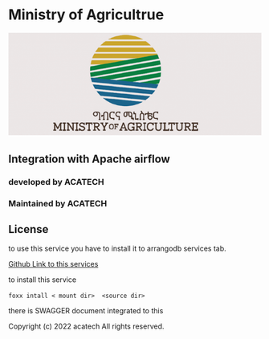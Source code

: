 # Ministry of Agricultrue
![Ministry of Agriculture](https://github.com/acatech-ethio/integration-foxx/blob/main/public/moa%20logo.png)


## Integration with Apache airflow

### developed by ACATECH
### Maintained by ACATECH
## License

to use this service you have to install it to arrangodb services tab.

[Github Link to this services](https://github.com/acatech-ethio/integration-foxx)

to install this service

`foxx intall < mount dir>  <source dir> `

there is SWAGGER document integrated to this

Copyright (c) 2022 acatech All rights reserved.
